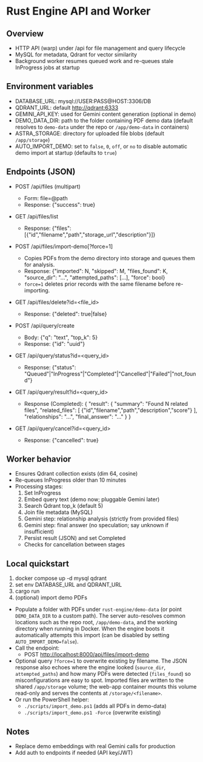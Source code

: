 # Rust Engine API and Worker

## Overview

- HTTP API (warp) under /api for file management and query lifecycle
- MySQL for metadata, Qdrant for vector similarity
- Background worker resumes queued work and re-queues stale InProgress jobs at startup

## Environment variables

- DATABASE_URL: mysql://USER:PASS@HOST:3306/DB
- QDRANT_URL: default <http://qdrant:6333>
- GEMINI_API_KEY: used for Gemini content generation (optional in demo)
- DEMO_DATA_DIR: path to the folder containing PDF demo data (default resolves to `demo-data` under the repo or `/app/demo-data` in containers)
- ASTRA_STORAGE: directory for uploaded file blobs (default `/app/storage`)
- AUTO_IMPORT_DEMO: set to `false`, `0`, `off`, or `no` to disable automatic demo import at startup (defaults to `true`)

## Endpoints (JSON)

- POST /api/files (multipart)
  - Form: file=@path
  - Response: {"success": true}

- GET /api/files/list
  - Response: {"files": [{"id","filename","path","storage_url","description"}]}

- POST /api/files/import-demo[?force=1]
  - Copies PDFs from the demo directory into storage and queues them for analysis.
  - Response: {"imported": N, "skipped": M, "files_found": K, "source_dir": "...", "attempted_paths": [...], "force": bool}
  - `force=1` deletes prior records with the same filename before re-importing.

- GET /api/files/delete?id=<file_id>
  - Response: {"deleted": true|false}

- POST /api/query/create
  - Body: {"q": "text", "top_k": 5}
  - Response: {"id": "uuid"}

- GET /api/query/status?id=<query_id>
  - Response: {"status": "Queued"|"InProgress"|"Completed"|"Cancelled"|"Failed"|"not_found"}

- GET /api/query/result?id=<query_id>
  - Response (Completed):
    {
      "result": {
        "summary": "Found N related files",
        "related_files": [
          {"id","filename","path","description","score"}
        ],
        "relationships": "...",
        "final_answer": "..."
      }
    }

- GET /api/query/cancel?id=<query_id>
  - Response: {"cancelled": true}

## Worker behavior

- Ensures Qdrant collection exists (dim 64, cosine)
- Re-queues InProgress older than 10 minutes
- Processing stages:
  1) Set InProgress
  2) Embed query text (demo now; pluggable Gemini later)
  3) Search Qdrant top_k (default 5)
  4) Join file metadata (MySQL)
  5) Gemini step: relationship analysis (strictly from provided files)
  6) Gemini step: final answer (no speculation; say unknown if insufficient)
  7) Persist result (JSON) and set Completed
  - Checks for cancellation between stages

## Local quickstart

1. docker compose up -d mysql qdrant
2. set env DATABASE_URL and QDRANT_URL
3. cargo run
4. (optional) import demo PDFs
  - Populate a folder with PDFs under `rust-engine/demo-data` (or point `DEMO_DATA_DIR` to a custom path). The server auto-resolves common locations such as the repo root, `/app/demo-data`, and the working directory when running in Docker. When the engine boots it automatically attempts this import (can be disabled by setting `AUTO_IMPORT_DEMO=false`).
   - Call the endpoint:
     - POST <http://localhost:8000/api/files/import-demo>
  - Optional query `?force=1` to overwrite existing by filename. The JSON response also echoes where the engine looked (`source_dir`, `attempted_paths`) and how many PDFs were detected (`files_found`) so misconfigurations are easy to spot. Imported files are written to the shared `/app/storage` volume; the web-app container mounts this volume read-only and serves the contents at `/storage/<filename>`.
   - Or run the PowerShell helper:
     - `./scripts/import_demo.ps1` (adds all PDFs in demo-data)
     - `./scripts/import_demo.ps1 -Force` (overwrite existing)

## Notes

- Replace demo embeddings with real Gemini calls for production
- Add auth to endpoints if needed (API key/JWT)
